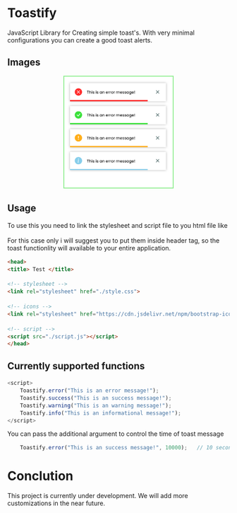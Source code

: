 # Toastify 

JavaScript Library for Creating simple toast's. 
With very minimal configurations you can create a good toast alerts.

## Images
<div align="center">
    <img src="images/toasts.png" alt="screenshots" width="49%" style="border: 2px solid lightgreen"/>
</div>

## Usage
To use this you need to link the stylesheet and script file to you html file like 
<br>
<br>
For this case only i will suggest you to put them inside header tag, so the toast functionlity will available to your entire application.

```html
<head>
<title> Test </title>

<!-- stylesheet -->
<link rel="stylesheet" href="./style.css">

<!-- icons -->
<link rel="stylesheet" href="https://cdn.jsdelivr.net/npm/bootstrap-icons@1.11.3/font/bootstrap-icons.min.css">

<!-- script -->
<script src="./script.js"></script>
</head>

```

## Currently supported functions 

```js
<script>
    Toastify.error("This is an error message!");
    Toastify.success("This is an success message!");
    Toastify.warning("This is an warning message!");
    Toastify.info("This is an informational message!");
</script>
```
You can pass the additional argument to control the time of toast message

```js
    Toastify.error("This is an success message!", 10000);   // 10 seconds = 10 x 1000
```

# Conclution
This project is currently under development. We will add more customizations in the near future.